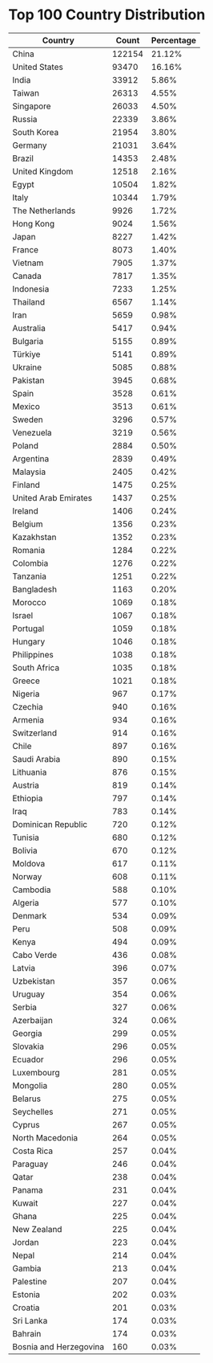 # Top 100 Country Distribution
| Country | Count | Percentage |
|----|----|----|
| China | 122154 | 21.12% |
| United States | 93470 | 16.16% |
| India | 33912 | 5.86% |
| Taiwan | 26313 | 4.55% |
| Singapore | 26033 | 4.50% |
| Russia | 22339 | 3.86% |
| South Korea | 21954 | 3.80% |
| Germany | 21031 | 3.64% |
| Brazil | 14353 | 2.48% |
| United Kingdom | 12518 | 2.16% |
| Egypt | 10504 | 1.82% |
| Italy | 10344 | 1.79% |
| The Netherlands | 9926 | 1.72% |
| Hong Kong | 9024 | 1.56% |
| Japan | 8227 | 1.42% |
| France | 8073 | 1.40% |
| Vietnam | 7905 | 1.37% |
| Canada | 7817 | 1.35% |
| Indonesia | 7233 | 1.25% |
| Thailand | 6567 | 1.14% |
| Iran | 5659 | 0.98% |
| Australia | 5417 | 0.94% |
| Bulgaria | 5155 | 0.89% |
| Türkiye | 5141 | 0.89% |
| Ukraine | 5085 | 0.88% |
| Pakistan | 3945 | 0.68% |
| Spain | 3528 | 0.61% |
| Mexico | 3513 | 0.61% |
| Sweden | 3296 | 0.57% |
| Venezuela | 3219 | 0.56% |
| Poland | 2884 | 0.50% |
| Argentina | 2839 | 0.49% |
| Malaysia | 2405 | 0.42% |
| Finland | 1475 | 0.25% |
| United Arab Emirates | 1437 | 0.25% |
| Ireland | 1406 | 0.24% |
| Belgium | 1356 | 0.23% |
| Kazakhstan | 1352 | 0.23% |
| Romania | 1284 | 0.22% |
| Colombia | 1276 | 0.22% |
| Tanzania | 1251 | 0.22% |
| Bangladesh | 1163 | 0.20% |
| Morocco | 1069 | 0.18% |
| Israel | 1067 | 0.18% |
| Portugal | 1059 | 0.18% |
| Hungary | 1046 | 0.18% |
| Philippines | 1038 | 0.18% |
| South Africa | 1035 | 0.18% |
| Greece | 1021 | 0.18% |
| Nigeria | 967 | 0.17% |
| Czechia | 940 | 0.16% |
| Armenia | 934 | 0.16% |
| Switzerland | 914 | 0.16% |
| Chile | 897 | 0.16% |
| Saudi Arabia | 890 | 0.15% |
| Lithuania | 876 | 0.15% |
| Austria | 819 | 0.14% |
| Ethiopia | 797 | 0.14% |
| Iraq | 783 | 0.14% |
| Dominican Republic | 720 | 0.12% |
| Tunisia | 680 | 0.12% |
| Bolivia | 670 | 0.12% |
| Moldova | 617 | 0.11% |
| Norway | 608 | 0.11% |
| Cambodia | 588 | 0.10% |
| Algeria | 577 | 0.10% |
| Denmark | 534 | 0.09% |
| Peru | 508 | 0.09% |
| Kenya | 494 | 0.09% |
| Cabo Verde | 436 | 0.08% |
| Latvia | 396 | 0.07% |
| Uzbekistan | 357 | 0.06% |
| Uruguay | 354 | 0.06% |
| Serbia | 327 | 0.06% |
| Azerbaijan | 324 | 0.06% |
| Georgia | 299 | 0.05% |
| Slovakia | 296 | 0.05% |
| Ecuador | 296 | 0.05% |
| Luxembourg | 281 | 0.05% |
| Mongolia | 280 | 0.05% |
| Belarus | 275 | 0.05% |
| Seychelles | 271 | 0.05% |
| Cyprus | 267 | 0.05% |
| North Macedonia | 264 | 0.05% |
| Costa Rica | 257 | 0.04% |
| Paraguay | 246 | 0.04% |
| Qatar | 238 | 0.04% |
| Panama | 231 | 0.04% |
| Kuwait | 227 | 0.04% |
| Ghana | 225 | 0.04% |
| New Zealand | 225 | 0.04% |
| Jordan | 223 | 0.04% |
| Nepal | 214 | 0.04% |
| Gambia | 213 | 0.04% |
| Palestine | 207 | 0.04% |
| Estonia | 202 | 0.03% |
| Croatia | 201 | 0.03% |
| Sri Lanka | 174 | 0.03% |
| Bahrain | 174 | 0.03% |
| Bosnia and Herzegovina | 160 | 0.03% |
